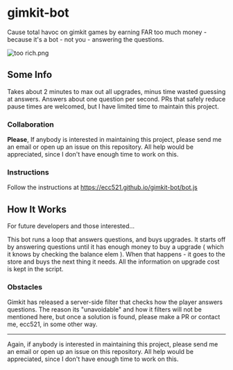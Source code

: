 # gimkit-bot
Cause total havoc on gimkit games by earning FAR too much money - because it's a bot - not you - answering the questions.

![too rich.png](https://ecc521.github.io/gimkit-bot/too%20rich.png "I'm way too rich")


## Some Info
Takes about 2 minutes to max out all upgrades, minus time wasted guessing at answers. Answers about one question per second. PRs that safely reduce pause times are welcomed, but I have limited time to maintain this project.
### Collaboration 
**Please**, If anybody is interested in maintaining this project, please send me an email or open up an issue on this repository. All help would be appreciated, since I don't have enough time to work on this.

### Instructions

Follow the instructions at https://ecc521.github.io/gimkit-bot/bot.js

## How It Works
For future developers and those interested...

This bot runs a loop that answers questions, and buys upgrades. It starts off by answering questions until it has enough money to buy a upgrade ( which it knows by checking the balance elem ). When that happens - it goes to the store and buys the next thing it needs. All the information on upgrade cost is kept in the script. 

### Obstacles

Gimkit has released a server-side filter that checks how the player answers questions. The reason its "unavoidable" and how it filters will not be mentioned here, but once a solution is found, please make a PR or contact me, ecc521, in some other way. 

<hr>

Again, if anybody is interested in maintaining this project, please send me an email or open up an issue on this repository. All help would be appreciated, since I don't have enough time to work on this.
